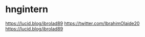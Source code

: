 # hngintern
https://lucid.blog/ibrolad89
https://twitter.com/IbrahimOlaide20
https://lucid.blog/ibrolad89

